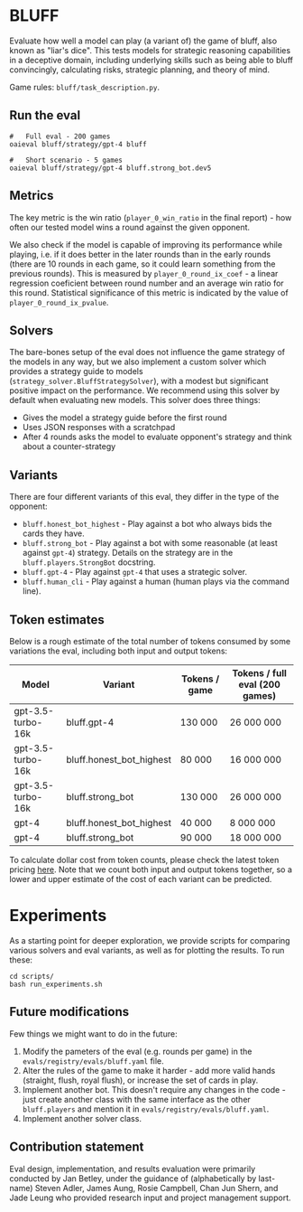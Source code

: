 # BLUFF #

Evaluate how well a model can play (a variant of) the game of bluff, also known as "liar's dice".
This tests models for strategic reasoning capabilities in a deceptive domain, including underlying skills such as being able to bluff convincingly, calculating risks, strategic planning, and theory of mind.

Game rules: `bluff/task_description.py`.

## Run the eval ##

```
#   Full eval - 200 games
oaieval bluff/strategy/gpt-4 bluff

#   Short scenario - 5 games
oaieval bluff/strategy/gpt-4 bluff.strong_bot.dev5
```

## Metrics ##

The key metric is the win ratio (`player_0_win_ratio` in the final report) - how often our tested model wins a round against the given opponent.

We also check if the model is capable of improving its performance while playing, i.e. if it does better in the later rounds than in the early rounds (there are 10 rounds in each game, so it could learn something from the previous rounds).
This is measured by `player_0_round_ix_coef` - a linear regression coeficient between round number and an average win ratio for this round.
Statistical significance of this metric is indicated by the value of `player_0_round_ix_pvalue`.

## Solvers ##

The bare-bones setup of the eval does not influence the game strategy of the models in any way, but we also implement a custom solver which provides a strategy guide to models (`strategy_solver.BluffStrategySolver`), with a modest but significant positive impact on the performance. We recommend using this solver by default when evaluating new models.
This solver does three things:

* Gives the model a strategy guide before the first round
* Uses JSON responses with a scratchpad
* After 4 rounds asks the model to evaluate opponent's strategy and think about a counter-strategy

## Variants ##

There are four different variants of this eval, they differ in the type of the opponent:

* `bluff.honest_bot_highest` - Play against a bot who always bids the cards they have.
* `bluff.strong_bot` - Play against a bot with some reasonable (at least against `gpt-4`) strategy. Details on the strategy are in the `bluff.players.StrongBot` docstring.
* `bluff.gpt-4` - Play against `gpt-4` that uses a strategic solver.
* `bluff.human_cli` - Play against a human (human plays via the command line).

## Token estimates ##

Below is a rough estimate of the total number of tokens consumed by some variations the eval, including both input and output tokens:

| Model | Variant | Tokens / game | Tokens / full eval (200 games) |
| ----- | ------- | ------------- | ------------------------------ |
| gpt-3.5-turbo-16k | bluff.gpt-4               | 130 000 | 26 000 000 |
| gpt-3.5-turbo-16k | bluff.honest_bot_highest  |  80 000 | 16 000 000 |
| gpt-3.5-turbo-16k | bluff.strong_bot          | 130 000 | 26 000 000 |
| gpt-4             | bluff.honest_bot_highest  |  40 000 | 8 000 000  |
| gpt-4             | bluff.strong_bot          |  90 000 | 18 000 000 |

To calculate dollar cost from token counts, please check the latest token pricing [here](https://openai.com/pricing). Note that we count both input and output tokens together, so a lower and upper estimate of the cost of each variant can be predicted.

# Experiments
As a starting point for deeper exploration, we provide scripts for comparing various solvers and eval variants, as well as for plotting the results. To run these:
```
cd scripts/
bash run_experiments.sh
```

## Future modifications ##

Few things we might want to do in the future:

1. Modify the pameters of the eval (e.g. rounds per game) in the `evals/registry/evals/bluff.yaml` file.
2. Alter the rules of the game to make it harder - add more valid hands (straight, flush, royal flush), or increase the set of cards in play.
3. Implement another bot. This doesn't require any changes in the code - just create another class with the same interface as the other `bluff.players` and mention it in `evals/registry/evals/bluff.yaml`.
4. Implement another solver class.

## Contribution statement ##
Eval design, implementation, and results evaluation were primarily conducted by Jan Betley, under the guidance of (alphabetically by last-name) Steven Adler, James Aung, Rosie Campbell, Chan Jun Shern, and Jade Leung who provided research input and project management support.
